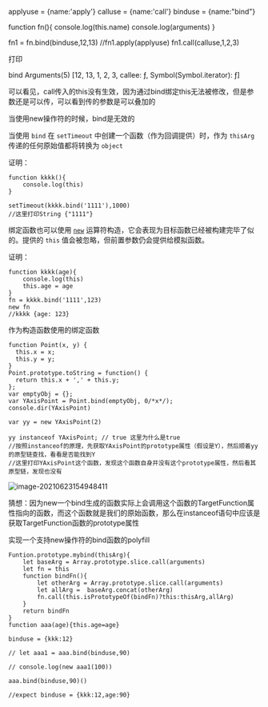 applyuse = {name:'apply'}
calluse = {name:'call'}
binduse = {name:"bind"}

function fn(){
    console.log(this.name)
    console.log(arguments)
}

fn1 = fn.bind(binduse,12,13)
//fn1.apply(applyuse)
fn1.call(calluse,1,2,3)

打印

bind
Arguments(5) [12, 13, 1, 2, 3, callee: ƒ, Symbol(Symbol.iterator): ƒ]

可以看见，call传入的this没有生效，因为通过bind绑定this无法被修改，但是参数还是可以传，可以看到传的参数是可以叠加的

当使用new操作符的时候，bind是无效的

当使用 `bind` 在 `setTimeout` 中创建一个函数（作为回调提供）时，作为 `thisArg` 传递的任何原始值都将转换为 `object`

证明：

```
function kkkk(){
    console.log(this)
}

setTimeout(kkkk.bind('1111'),1000)
//这里打印String {"1111"}
```

绑定函数也可以使用 [`new`](https://developer.mozilla.org/zh-CN/docs/Web/JavaScript/Reference/Operators/new) 运算符构造，它会表现为目标函数已经被构建完毕了似的。提供的 `this` 值会被忽略，但前置参数仍会提供给模拟函数。

证明：

```
function kkkk(age){
    console.log(this)
    this.age = age
}
fn = kkkk.bind('1111',123)
new fn
//kkkk {age: 123}
```

作为构造函数使用的绑定函数

```
function Point(x, y) {
  this.x = x;
  this.y = y;
}
Point.prototype.toString = function() {
  return this.x + ',' + this.y;
};
var emptyObj = {};
var YAxisPoint = Point.bind(emptyObj, 0/*x*/);
console.dir(YAxisPoint)

var yy = new YAxisPoint(2)

yy instanceof YAxisPoint; // true 这里为什么是true
//按照instanceof的原理，先获取YAxisPoint的prototype属性（假设是Y），然后顺着yy的原型链查找，看看是否能找到Y
//这里打印YAxisPoint这个函数，发现这个函数自身并没有这个prototype属性，然后看其原型链，发现也没有
```

![image-20210623154948411](https://i.loli.net/2021/06/23/ms9gncPClEwJu4F.png)

猜想：因为new一个bind生成的函数实际上会调用这个函数的TargetFunction属性指向的函数，而这个函数就是我们的原始函数，那么在instanceof语句中应该是获取TargetFunction函数的prototype属性

实现一个支持new操作符的bind函数的polyfill

```
Funtion.prototype.mybind(thisArg){
    let	baseArg = Array.prototype.slice.call(arguments)
    let fn = this
	function bindFn(){
		let otherArg = Array.prototype.slice.call(arguments)
		let allArg =  baseArg.concat(otherArg)
		fn.call(this.isPrototypeOf(bindFn)?this:thisArg,allArg)
	}
	return bindFn
}
function aaa(age){this.age=age}

binduse = {kkk:12}

// let aaa1 = aaa.bind(binduse,90)

// console.log(new aaa1(100))

aaa.bind(binduse,90)()

//expect binduse = {kkk:12,age:90}
```



